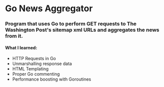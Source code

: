# Go News Aggregator

### Program that uses Go to perform GET requests to The Washington Post's sitemap xml URLs and aggregates the news from it.

#### What I learned:
- HTTP Requests in Go
- Unmarshalling response data
- HTML Templating
- Proper Go commenting
- Performance boosting with Goroutines